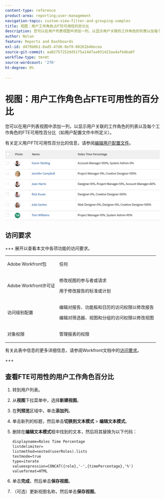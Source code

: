 ```yaml
---
content-type: reference
product-area: reporting;user-management
navigation-topic: custom-view-filter-and-grouping-samples
title: 视图：用户工作角色占FTE可用性的百分比
description: 您可以在用户列表视图中添加一列，以显示用户关联的工作角色的列表以及每个工作角色的FTE可用性百分比（如用户配置文件中所定义）。
author: Nolan
feature: Reports and Dashboards
exl-id: d479b0b1-8ad5-47d6-8ef8-80261b46ecea
source-git-commit: aa8275f252dd51f5a14d7aa931423aa4afb4ba8f
workflow-type: tm+mt
source-wordcount: '276'
ht-degree: 0%

---
```


# 视图：用户工作角色占FTE可用性的百分比

<!--Audited: 11/2024-->

您可以在用户列表视图中添加一列，以显示用户关联的工作角色的列表以及每个工作角色的FTE可用性百分比（如用户配置文件中所定义）。

有关定义用户FTE可用性百分比的信息，请参阅[编辑用户配置文件](../../../administration-and-setup/add-users/create-and-manage-users/edit-a-users-profile.md)。

![user_with_percent_availability_per_role.png](assets/user-with-percent-avialbility-per-role-350x138.png)

## 访问要求

+++ 展开以查看本文中各项功能的访问要求。

<table style="table-layout:auto"> 
 <col> 
 <col> 
 <tbody> 
  <tr> 
   <td role="rowheader">Adobe Workfront包</td> 
   <td> <p>任何</p> </td> 
  </tr> 
  <tr> 
   <td role="rowheader">Adobe Workfront许可证</td> 
   <td> 
   <p>修改视图的参与者或请求 </p>
   <p>用于修改报告的标准或计划</p>
  </tr> 
  <tr> 
   <td role="rowheader">访问级别配置</td> 
   <td> <p>编辑对报告、功能板和日历的访问权限以修改报告</p> <p>编辑对筛选器、视图和分组的访问权限以修改视图</p> </td> 
  </tr> 
  <tr> 
   <td role="rowheader">对象权限</td> 
   <td> <p>管理报表的权限</p>  </td> 
  </tr> 
 </tbody> 
</table>

有关此表中信息的更多详细信息，请参阅Workfront文档中的[访问要求](/help/quicksilver/administration-and-setup/add-users/access-levels-and-object-permissions/access-level-requirements-in-documentation.md)。


+++

## 查看FTE可用性的用户工作角色百分比

1. 转到用户列表。
1. 从&#x200B;**视图**&#x200B;下拉菜单中，选择&#x200B;**新建视图**。

1. 在&#x200B;**列预览**&#x200B;区域中，单击&#x200B;**添加列**。

1. 单击新列的标题，然后单击&#x200B;**切换到文本模式** > **编辑文本模式**。
1. 删除在&#x200B;**编辑文本模式**&#x200B;框中找到的文本，然后将其替换为以下代码：

   ```
   displayname=Roles Time Percentage
   listdelimiter=
   listmethod=nested(userRoles).lists
   textmode=true
   type=iterate
   valueexpression=CONCAT({role},'-',{timePercentage},'%')
   valueformat=HTML
   ```

1. 单击&#x200B;**完成**，然后单击&#x200B;**保存视图**。

1. （可选）更新视图名称，然后单击&#x200B;**保存视图**。
